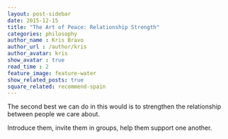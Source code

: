 ```yaml
---
layout: post-sidebar
date: 2015-12-15
title: "The Art of Peace: Relationship Strength"
categories: philosophy
author_name : Kris Bravo
author_url : /author/kris
author_avatar: kris
show_avatar : true
read_time : 2
feature_image: feature-water
show_related_posts: true
square_related: recommend-spain
---
```


The second best we can do in this would is to strengthen the relationship between people we care about. 

Introduce them, invite them in groups, help them support one another.
